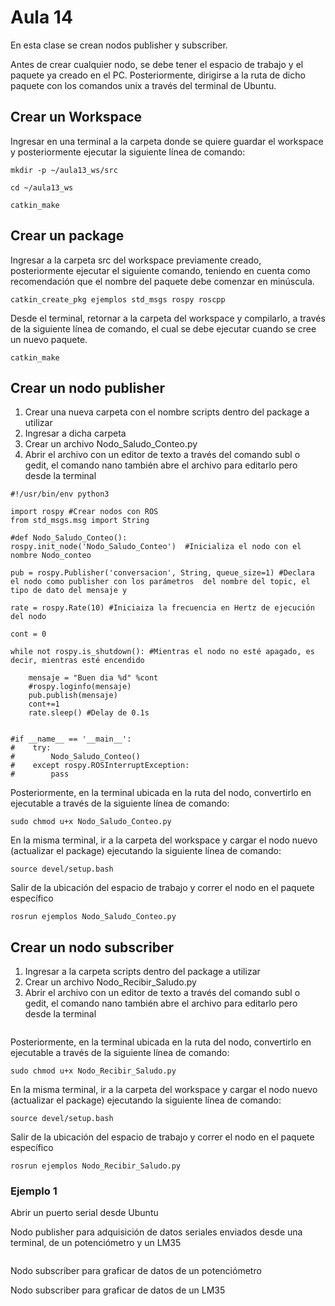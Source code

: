 <h1>Aula 14</h1>

En esta clase se crean nodos publisher y subscriber.

Antes de crear cualquier nodo, se debe tener el espacio de trabajo y el paquete ya creado en el PC. Posteriormente, dirigirse a la ruta de dicho paquete con los comandos unix a través del terminal de Ubuntu.

<h2>Crear un Workspace</h2>

Ingresar en una terminal a la carpeta donde se quiere guardar el workspace y posteriormente ejecutar la siguiente línea de comando:

```
mkdir -p ~/aula13_ws/src

cd ~/aula13_ws

catkin_make
```
<h2>Crear un package</h2>

Ingresar a la carpeta src del workspace previamente creado, posteriormente ejecutar el siguiente comando, teniendo en cuenta como recomendación que el nombre del paquete debe comenzar en minúscula.

```
catkin_create_pkg ejemplos std_msgs rospy roscpp
```

Desde el terminal, retornar a la carpeta del workspace y compilarlo, a través de la siguiente línea de comando, el cual se debe ejecutar cuando se cree un nuevo paquete.

```
catkin_make
```

<h2>Crear un nodo publisher</h2>

1. Crear una nueva carpeta con el nombre scripts dentro del package a utilizar
2. Ingresar a dicha carpeta
3. Crear un archivo Nodo_Saludo_Conteo.py
4. Abrir el archivo con un editor de texto a través del comando subl o gedit, el comando nano también abre el archivo para editarlo pero desde la terminal

```
#!/usr/bin/env python3

import rospy #Crear nodos con ROS
from std_msgs.msg import String

#def Nodo_Saludo_Conteo():
rospy.init_node('Nodo_Saludo_Conteo')  #Inicializa el nodo con el nombre Nodo_conteo

pub = rospy.Publisher('conversacion', String, queue_size=1) #Declara el nodo como publisher con los parámetros  del nombre del topic, el tipo de dato del mensaje y 

rate = rospy.Rate(10) #Iniciaiza la frecuencia en Hertz de ejecución del nodo

cont = 0

while not rospy.is_shutdown(): #Mientras el nodo no esté apagado, es decir, mientras esté encendido

    mensaje = "Buen dia %d" %cont
    #rospy.loginfo(mensaje)
    pub.publish(mensaje)
    cont+=1
    rate.sleep() #Delay de 0.1s


#if __name__ == '__main__':
#    try:
#        Nodo_Saludo_Conteo()
#    except rospy.ROSInterruptException:
#        pass
```

Posteriormente, en la terminal ubicada en la ruta del nodo, convertirlo en ejecutable a través de la siguiente línea de comando:

```
sudo chmod u+x Nodo_Saludo_Conteo.py
```

En la misma terminal, ir a la carpeta del workspace y cargar el nodo nuevo (actualizar el package) ejecutando la siguiente línea de comando:

```
source devel/setup.bash
```
Salir de la ubicación del espacio de trabajo y correr el nodo en el paquete específico
```
rosrun ejemplos Nodo_Saludo_Conteo.py
```


<h2>Crear un nodo subscriber</h2>

1. Ingresar a la carpeta scripts dentro del package a utilizar
2. Crear un archivo Nodo_Recibir_Saludo.py
3. Abrir el archivo con un editor de texto a través del comando subl o gedit, el comando nano también abre el archivo para editarlo pero desde la terminal

```

```
Posteriormente, en la terminal ubicada en la ruta del nodo, convertirlo en ejecutable a través de la siguiente línea de comando:

```
sudo chmod u+x Nodo_Recibir_Saludo.py
```
En la misma terminal, ir a la carpeta del workspace y cargar el nodo nuevo (actualizar el package) ejecutando la siguiente línea de comando:

```
source devel/setup.bash
```
Salir de la ubicación del espacio de trabajo y correr el nodo en el paquete específico
```
rosrun ejemplos Nodo_Recibir_Saludo.py
```

<h3>Ejemplo 1</h3>

Abrir un puerto serial desde Ubuntu



Nodo publisher para adquisición de datos seriales enviados desde una terminal, de un potenciómetro y un LM35

```

```

Nodo subscriber para graficar de datos de un potenciómetro


Nodo subscriber para graficar de datos de un LM35